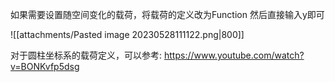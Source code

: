 如果需要设置随空间变化的载荷，将载荷的定义改为Function 然后直接输入y即可

![[attachments/Pasted image 20230528111122.png|800]]

对于圆柱坐标系的载荷定义，可以参考: 
https://www.youtube.com/watch?v=BONKvfp5dsg


